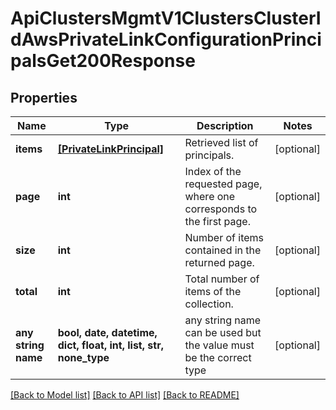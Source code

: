 # ApiClustersMgmtV1ClustersClusterIdAwsPrivateLinkConfigurationPrincipalsGet200Response


## Properties
Name | Type | Description | Notes
------------ | ------------- | ------------- | -------------
**items** | [**[PrivateLinkPrincipal]**](PrivateLinkPrincipal.md) | Retrieved list of principals. | [optional] 
**page** | **int** | Index of the requested page, where one corresponds to the first page. | [optional] 
**size** | **int** | Number of items contained in the returned page. | [optional] 
**total** | **int** | Total number of items of the collection. | [optional] 
**any string name** | **bool, date, datetime, dict, float, int, list, str, none_type** | any string name can be used but the value must be the correct type | [optional]

[[Back to Model list]](../README.md#documentation-for-models) [[Back to API list]](../README.md#documentation-for-api-endpoints) [[Back to README]](../README.md)



